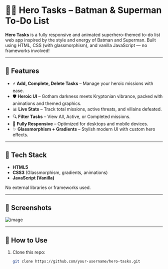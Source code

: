 # 🦸‍♂️ Hero Tasks – Batman & Superman To-Do List

**Hero Tasks** is a fully responsive and animated superhero-themed to-do list web app inspired by the style and energy of Batman and Superman. Built using HTML, CSS (with glassmorphism), and vanilla JavaScript — no frameworks involved!

---

## 🚀 Features

- ⚡ **Add, Complete, Delete Tasks** – Manage your heroic missions with ease.
- 🛡️ **Heroic UI** – Gotham darkness meets Kryptonian vibrance, packed with animations and themed graphics.
- 📊 **Live Stats** – Track total missions, active threats, and villains defeated.
- 🔍 **Filter Tasks** – View All, Active, or Completed missions.
- 📱 **Fully Responsive** – Optimized for desktops and mobile devices.
- ✨ **Glassmorphism + Gradients** – Stylish modern UI with custom hero effects.

---

## 🧰 Tech Stack

- **HTML5**  
- **CSS3** (Glassmorphism, gradients, animations)  
- **JavaScript (Vanilla)**

No external libraries or frameworks used.

---

## 📸 Screenshots

![image](https://github.com/user-attachments/assets/9a2cd216-b16c-4cf8-bfb7-7674bbbb0531)


---

## 🎯 How to Use

1. Clone this repo:
   ```bash
   git clone https://github.com/your-username/hero-tasks.git
